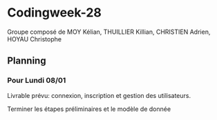 # Codingweek-28

Groupe composé de MOY Kélian, THUILLIER Killian, CHRISTIEN Adrien, HOYAU Christophe


## Planning

### Pour Lundi 08/01

Livrable prévu: connexion, inscription et gestion des utilisateurs.

Terminer les étapes préliminaires et le modèle de donnée